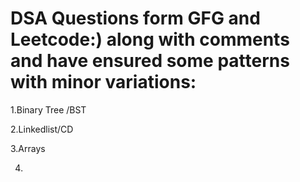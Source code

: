 # DSA Questions form GFG and Leetcode:) along with comments and have ensured some patterns with minor variations:

1.Binary Tree /BST

2.Linkedlist/CD

3.Arrays

4.
